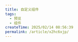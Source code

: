 ```yaml
---
title: 自定义组件
tags:
  - 预览
  - 组件
createTime: 2025/02/14 08:56:39
permalink: /article/x2hc6xjp/
---
```


<CustomComponent />
